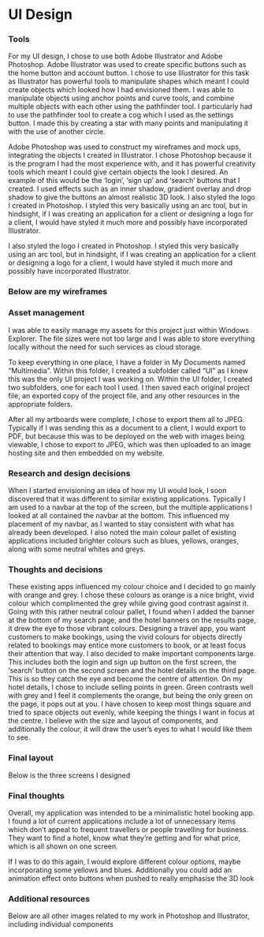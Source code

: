 # UI Design

### Tools

For my UI design, I chose to use both Adobe Illustrator and Adobe Photoshop.
Adobe Illustrator was used to create specific buttons such as the home button and account button. I chose to use Illustrator for this task as Illustrator has powerful tools to manipulate shapes which meant I could create objects which looked how I had envisioned them.
I was able to manipulate objects using anchor points and curve tools, and combine multiple objects with each other using the pathfinder tool. I particularly had to use the pathfinder tool to create a cog which I used as the settings button. I made this by creating a star with many points and manipulating it with the use of another circle.

Adobe Photoshop was used to construct my wireframes and mock ups, integrating the objects I created in Illustrator. I chose Photoshop because it is the program I had the most experience with, and it has powerful creativity tools which meant I could give certain objects the look I desired. An example of this would be the ‘login’, ‘sign up’ and ‘search’ buttons that I created. I used effects such as an inner shadow, gradient overlay and drop shadow to give the buttons an almost realistic 3D look.
I also styled the logo I created in Photoshop. I styled this very basically using an arc tool, but in hindsight, if I was creating an application for a client or designing a logo for a client, I would have styled it much more and possibly have incorporated Illustrator.

I also styled the logo I created in Photoshop. I styled this very basically using an arc tool, but in hindsight, if I was creating an application for a client or designing a logo for a client, I would have styled it much more and possibly have incorporated Illustrator. 

### Below are my wireframes

<blockquote class="imgur-embed-pub" lang="en" data-id="a/GOI2AuP" data-context="false" ><a href="//imgur.com/a/GOI2AuP"></a></blockquote><script async src="//s.imgur.com/min/embed.js" charset="utf-8"></script>

### Asset management

I was able to easily manage my assets for this project just within Windows Explorer. The file sizes were not too large and I was able to store everything locally without the need for such services as cloud storage. 

To keep everything in one place, I have a folder in My Documents named “Multimedia”. Within this folder, I created a subfolder called “UI” as I knew this was the only UI project I was working on. Within the UI folder, I created two subfolders, one for each tool I used. I then saved each original project file, an exported copy of the project file, and any other resources in the appropriate folders.

After all my artboards were complete, I chose to export them all to JPEG. Typically if I was sending this as a document to a client, I would export to PDF, but because this was to be deployed on the web with images being viewable, I chose to export to JPEG, which was then uploaded to an image hosting site and then embedded on my website.

<blockquote class="imgur-embed-pub" lang="en" data-id="a/SslcUfw" data-context="false" ><a href="//imgur.com/a/SslcUfw"></a></blockquote><script async src="//s.imgur.com/min/embed.js" charset="utf-8"></script>

### Research and design decisions

When I started envisioning an idea of how my UI would look, I soon discovered that it was different to similar existing applications. Typically I am used to a navbar at the top of the screen, but the multiple applications I looked at all contained the navbar at the bottom. This influenced my placement of my navbar, as I wanted to stay consistent with what has already been developed. I also noted the main colour pallet of existing applications included brighter colours such as blues, yellows, oranges, along with some neutral whites and greys.

<blockquote class="imgur-embed-pub" lang="en" data-id="a/nt9cIZI" data-context="false" ><a href="//imgur.com/a/nt9cIZI"></a></blockquote><script async src="//s.imgur.com/min/embed.js" charset="utf-8"></script>

<blockquote class="imgur-embed-pub" lang="en" data-id="a/9EkiG9w" data-context="false" ><a href="//imgur.com/a/9EkiG9w"></a></blockquote><script async src="//s.imgur.com/min/embed.js" charset="utf-8"></script>

### Thoughts and decisions

These existing apps influenced my colour choice and I decided to go mainly with orange and grey. I chose these colours as orange is a nice bright, vivid colour which complimented the grey while giving good contrast against it. Going with this rather neutral colour pallet, I found when I added the banner at the bottom of my search page, and the hotel banners on the results page, it drew the eye to those vibrant colours. Designing a travel app, you want customers to make bookings, using the vivid colours for objects directly related to bookings may entice more customers to book, or at least focus their attention that way.
I also decided to make important components large. This includes both the login and sign up button on the first screen, the ‘search’ button on the second screen and the hotel details on the third page. This is so they catch the eye and become the centre of attention.
On my hotel details, I chose to include selling points in green. Green contrasts well with grey and I feel it complements the orange, but being the only green on the page, it pops out at you.
I have chosen to keep most things square and tried to space objects out evenly, while keeping the things I want in focus at the centre. I believe with the size and layout of components, and additionally the colour, it will draw the user’s eyes to what I would like them to see.


### Final layout

Below is the three screens I designed

<blockquote class="imgur-embed-pub" lang="en" data-id="a/eH5TnyT" data-context="false" ><a href="//imgur.com/a/eH5TnyT"></a></blockquote><script async src="//s.imgur.com/min/embed.js" charset="utf-8"></script>


### Final thoughts

Overall, my application was intended to be a minimalistic hotel booking app. I found a lot of current applications include a lot of unnecessary items which don’t appeal to frequent travellers or people travelling for business. They want to find a hotel, know what they’re getting and for what price, which is all shown on one screen.

If I was to do this again, I would explore different colour options, maybe incorporating some yellows and blues. Additionally you could add an animation effect onto buttons when pushed to really emphasise the 3D look


### Additional resources

Below are all other images related to my work in Photoshop and Illustrator, including individual components

<blockquote class="imgur-embed-pub" lang="en" data-id="a/q0psAoy" data-context="false" ><a href="//imgur.com/a/q0psAoy"></a></blockquote><script async src="//s.imgur.com/min/embed.js" charset="utf-8"></script>

